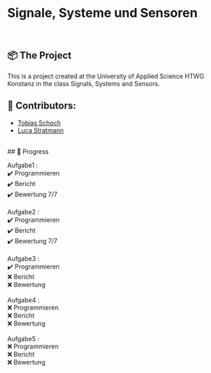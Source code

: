 <h1 align="left">
  Signale, Systeme und Sensoren
</h1>
<br>

## 📦 The Project

This is a project created at the University of Applied Science HTWG Konstanz in the class Signals, Systems and Sensors. 

## 🐧 Contributors:

* [Tobias Schoch](https://github.com/tobias-schoch)
* [Luca Stratmann](https://github.com/m1negam3)

<br>
## 💾 Progress

Aufgabe1 : 
<br>
✔️ Programmieren
<br>
✔️ Bericht    
✔️ Bewertung  7/7      
<br>
Aufgabe2 : 
<br>
✔️ Programmieren
<br>
✔️ Bericht  
✔️ Bewertung  7/7  
<br>
Aufgabe3 : 
<br>
✔️ Programmieren
<br>
❌ Bericht  
❌ Bewertung   
<br>
Aufgabe4 : 
<br>
❌ Programmieren
<br>
❌ Bericht  
❌ Bewertung
<br><br>
Aufgabe5 : 
<br>
❌ Programmieren
<br>
❌ Bericht   
❌ Bewertung
<br>



